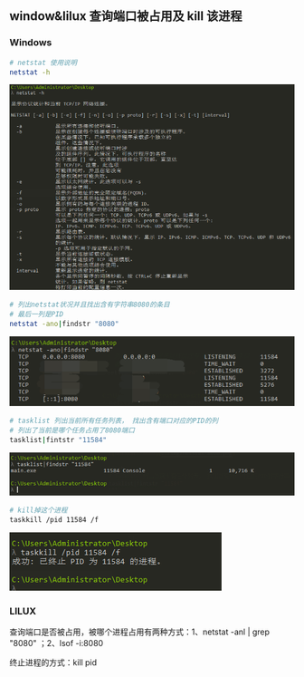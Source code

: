## window&lilux 查询端口被占用及 kill 该进程

### Windows

```sh
# netstat 使用说明
netstat -h
```

![netstart-h](../img/netstat-h.png)

```sh
# 列出netstat状况并且找出含有字符串8080的条目
# 最后一列是PID
netstat -ano|findstr "8080"
```

![netstart-8080](../img/netstat-8080.png)

```sh
# tasklist 列出当前所有任务列表， 找出含有端口对应的PID的列
# 列出了当前是哪个任务占用了8080端口
tasklist|fintstr "11584"
```

![tasklist-11584](../img/tasklist-11584.png)

```sh
# kill掉这个进程
taskkill /pid 11584 /f
```

![taskkill-11584](../img/taskkill.png)

### LILUX

查询端口是否被占用，被哪个进程占用有两种方式：1、netstat -anl | grep "8080" ；2、lsof -i:8080

终止进程的方式：kill pid

